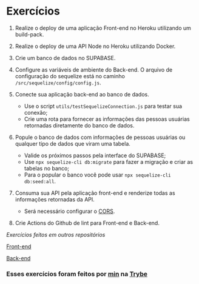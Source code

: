 # Exercícios

1. Realize o deploy de uma aplicação Front-end no Heroku utilizando um build-pack.

2. Realize o deploy de uma API Node no Heroku utilizando Docker.

3. Crie um banco de dados no SUPABASE.

4. Configure as variáveis de ambiente do Back-end. O arquivo de configuração do sequelize está no caminho `/src/sequelize/config/config.js`.

5. Conecte sua aplicação back-end ao banco de dados.
   * Use o script `utils/testSequelizeConnection.js` para testar sua conexão;
   * Crie uma rota para fornecer as informações das pessoas usuárias retornadas diretamente do banco de dados.

6. Popule o banco de dados com informações de pessoas usuárias ou qualquer tipo de dados que viram uma tabela.
   * Valide os próximos passos pela interface do SUPABASE;
   * Use `npx sequelize-cli db:migrate` para fazer a migração e criar as tabelas no banco;
   * Para o popular o banco você pode usar `npx sequelize-cli db:seed:all`.

7. Consuma sua API pela aplicação front-end e renderize todas as informações retornadas da API.
   * Será necessário configurar o [CORS](http://expressjs.com/en/resources/middleware/cors.html).

8. Crie Actions do Github de lint para Front-end e Back-end.

_Exercícios feitos em outros repositórios_

[Front-end](https://github.com/Jonathan-R-Andrade/herocker-exercise-frontend)

[Back-end](https://github.com/Jonathan-R-Andrade/herocker-exercise-backend)

### Esses exercícios foram feitos por [min](https://www.linkedin.com/in/jonathan-r-andrade/) na [Trybe](https://www.betrybe.com/)

